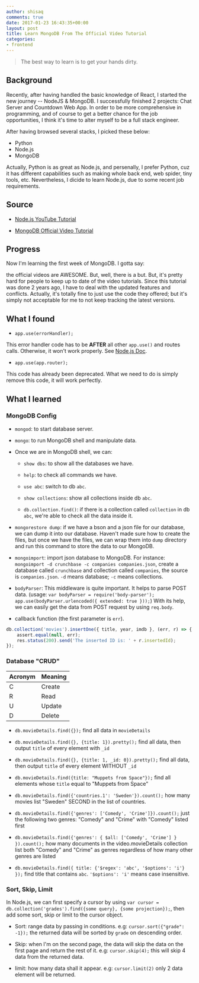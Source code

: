 ```yaml
---
author: shisaq
comments: true
date: 2017-01-23 16:43:35+00:00
layout: post
title: Learn MongoDB From The Official Video Tutorial
categories:
- frontend
---
```


> The best way to learn is to get your hands dirty.

## Background

Recently, after having handled the basic knowledge of React, I started the new journey -- NodeJS & MongoDB. I successfully finished 2 projects: Chat Server and Countdown Web App. In order to be more comprehensive in programming, and of course to get a better chance for the job opportunities, I think it's time to alter myself to be a full stack engineer.

After having browsed several stacks, I picked these below:

* Python
* Node.js
* MongoDB

Actually, Python is as great as Node.js, and persenally, I prefer Python, cuz it has different capabilities such as making whole back end, web spider, tiny tools, etc. Nevertheless, I dicide to learn Node.js, due to some recent job requirements.

## Source

* [Node.js YouTube Tutorial](https://www.youtube.com/playlist?list=PLoYCgNOIyGAACzU6GliHJDp4kmOw3NFsh)

* [MongoDB Official Video Tutorial](https://university.mongodb.com/courses/M101JS/about)

## Progress

Now I'm learning the first week of MongoDB. I gotta say:

the official videos are AWESOME. But, well, there is a but. But, it's pretty hard for people to keep up to date of the video tutorials. Since this tutorial was done 2 years ago, I have to deal with the updated features and conflicts. Actually, it's totally fine to just use the code they offered; but it's simply not acceptable for me to not keep tracking the latest versions.

## What I found

* `app.use(errorHandler);`

This error handler code has to be **AFTER** all other `app.use()` and routes calls. Otherwise, it won't work properly. See [Node.js Doc](https://expressjs.com/en/guide/error-handling.html).

* `app.use(app.router);`

This code has already been deprecated. What we need to do is simply remove this code, it will work perfectly.

## What I learned

### MongoDB Config

* `mongod`: to start database server.

* `mongo`: to run MongoDB shell and manipulate data.

* Once we are in MongoDB shell, we can:

  * `show dbs`: to show all the databases we have.

  * `help`: to check all commands we have.

  * `use abc`: switch to db `abc`.

  * `show collections`: show all collections inside db `abc`.

  * `db.collection.find()`: if there is a collection called `collection` in db `abc`, we're able to check all the data inside it.

* `mongorestore dump`: if we have a bson and a json file for our database, we can dump it into our database. Haven't made sure how to create the files, but once we have the files, we can wrap them into `dump` directory and run this command to store the data to our MongoDB.

* `mongoimport`: import json database to MongoDB. For instance: `mongoimport -d crunchbase -c companies companies.json`, create a database called `crunchbase` and collection called `companies`, the source is `companies.json`. `-d` means database; `-c` means collections.

* `bodyParser`: This middleware is quite important. It helps to parse POST data. (usage: `var bodyParser = require('body-parser');  app.use(bodyParser.urlencoded({ extended: true }));`) With its help, we can easily get the data from POST request by using `req.body`.

* callback function (the first parameter is `err`).

```javascript
db.collection('movies').insertOne({ title, year, imdb }, (err, r) => {
    assert.equal(null, err);
    res.status(200).send('The inserted ID is: ' + r.insertedId);
});
```

### Database "CRUD"

|  Acronym  |  Meaning  |
|---        |---        |
|     C     |   Create  |
|     R     |   Read    |
|     U     |   Update  |
|     D     |   Delete  |

* `db.movieDetails.find({});` find all data in `movieDetails`

* `db.movieDetails.find({}, {title: 1}).pretty();` find all data, then output `title` of every element with `_id`

* `db.movieDetails.find({}, {title: 1, _id: 0}).pretty();` find all data, then output `title` of every element WITHOUT `_id`

* `db.movieDetails.find({title: "Muppets from Space"});` find all elements whose `title` equal to "Muppets from Space"

* `db.movieDetails.find({'countries.1': 'Sweden'}).count();` how many movies list "Sweden" SECOND in the list of countries.

* `db.movieDetails.find({'genres': ['Comedy', 'Crime']}).count();` just the following two genres: "Comedy" and "Crime" with "Comedy" listed first

* `db.movieDetails.find({'genres': { $all: ['Comedy', 'Crime'] } }).count();` how many documents in the video.movieDetails collection list both "Comedy" and "Crime" as genres regardless of how many other genres are listed

* `db.movieDetails.find({ title: {'$regex': 'abc', '$options': 'i'} });` find title that contains `abc`. `'$options': 'i'` means case insensitive.

### Sort, Skip, Limit

In Node.js, we can first specify a cursor by using `var cursor = db.collection('grades').find({some query}, {some projection});`, then add some sort, skip or limit to the cursor object.

* Sort: range data by passing in conditions. e.g: `cursor.sort({"grade": -1});` the returned data will be sorted by `grade` on descending order.

* Skip: when I'm on the second page, the data will skip the data on the first page and return the rest of it. e.g: `cursor.skip(4);` this will skip 4 data from the returned data.

* limit: how many data shall it appear. e.g: `cursor.limit(2)` only 2 data element will be returned.
